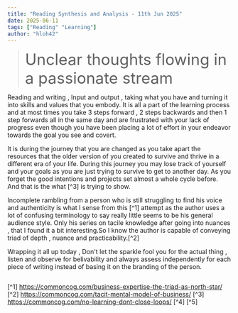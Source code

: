 ```yaml
---
title: "Reading Synthesis and Analysis - 11th Jun 2025"
date: 2025-06-11
tags: ["Reading" "Learning"]
author: "hloh42"
---
```



><span style="font-size:2.5em;">Unclear thoughts flowing in a passionate stream</span>

Reading and writing , Input and output , taking what you have and turning it into skills and values that you embody. It is all a part of the learning process and at most times you take 3 steps forward , 2 steps backwards and then 1 step forwards all in the same day and are frustrated with your lack of progress even though you have been placing a lot of effort in your endeavor towards the goal you see and covert.

It is during the journey that you are changed as you take apart the resources that the older version of you created to survive and thrive in a different era of your life. During this journey you may lose track of yourself and your goals as you are just trying to survive to get to another day. As you forget the good intentions and projects set almost a whole cycle before. And that is the what [^3] is trying to show.

Incomplete rambling from a person who is still struggling to find his voice and authenticity is what I sense from this [^1] attempt as the author uses a lot of confusing terminology to say really little seems to be his general audience style. Only his series on tacile knowledge after going into nuances , that I found it a bit interesting.So I know the author is capable of conveying triad of depth , nuance and practicability.[^2]

Wrapping it all up today ,  Don't let the sparkle fool you for the actual thing , listen and observe for belivability and always assess independently for each piece of writing instead of basing it on the branding of the person.



>> 

```c 

```

[^1] https://commoncog.com/business-expertise-the-triad-as-north-star/
[^2] https://commoncog.com/tacit-mental-model-of-business/
[^3] https://commoncog.com/no-learning-dont-close-loops/
[^4]
[^5]

